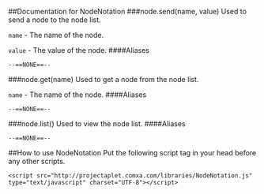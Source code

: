 ##Documentation for NodeNotation
###node.send(name, value)
Used to send a node to the node list.

`name` - The name of the node.

`value` - The value of the node.
####Aliases
```
--==NONE==--
```
###node.get(name)
Used to get a node from the node list.

`name` - The name of the node.
####Aliases
```
--==NONE==--
```
###node.list()
Used to view the node list.
####Aliases
```
--==NONE==--
```
##How to use NodeNotation
Put the following script tag in your head before any other scripts.

```
<script src="http://projectaplet.comxa.com/libraries/NodeNotation.js" type="text/javascript" charset="UTF-8"></script>
```